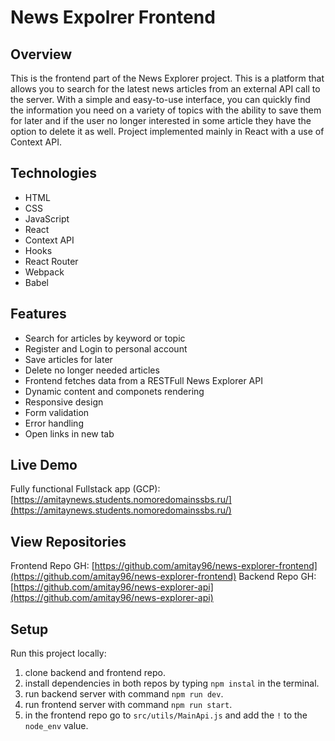 # News Expolrer Frontend

## Overview

This is the frontend part of the News Explorer project. This is a platform that allows you to search for the latest news articles from an external API call to the server. With a simple and easy-to-use interface, you can quickly find the information you need on a variety of topics with the ability to save them for later and if the user no longer interested in some article they have the option to delete it as well.
Project implemented mainly in React with a use of Context API.

## Technologies

- HTML
- CSS
- JavaScript
- React
- Context API
- Hooks
- React Router
- Webpack
- Babel

## Features

- Search for articles by keyword or topic
- Register and Login to personal account
- Save articles for later
- Delete no longer needed articles
- Frontend fetches data from a RESTFull News Explorer API
- Dynamic content and componets rendering
- Responsive design
- Form validation
- Error handling
- Open links in new tab

## Live Demo

Fully functional Fullstack app (GCP):[https://amitaynews.students.nomoredomainssbs.ru/](https://amitaynews.students.nomoredomainssbs.ru/)

## View Repositories

Frontend Repo GH: [https://github.com/amitay96/news-explorer-frontend](https://github.com/amitay96/news-explorer-frontend)
Backend Repo GH: [https://github.com/amitay96/news-explorer-api](https://github.com/amitay96/news-explorer-api)

## Setup

Run this project locally:

1. clone backend and frontend repo.
2. install dependencies in both repos by typing `npm instal` in the terminal.
3. run backend server with command `npm run dev`.
4. run frontend server with command `npm run start`.
5. in the frontend repo go to `src/utils/MainApi.js` and add the `!` to the `node_env` value.
